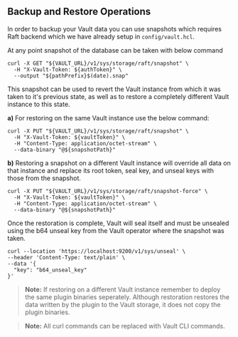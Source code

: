 
## Backup and Restore Operations

In order to backup your Vault data you can use snapshots which requires Raft backend which we have already setup in ```config/vault.hcl```. 

At any point snapshot of the database can be taken with below command

```curl
curl -X GET "${VAULT_URL}/v1/sys/storage/raft/snapshot" \
  -H "X-Vault-Token: ${authToken}" \
  --output "${pathPrefix}$(date).snap"
```

This snapshot can be used to revert the Vault instance from which it was taken to it's previous state, as well as to restore a completely different Vault instance to this state.

**a)** For restoring on the same Vault instance use the below command:
```curl
curl -X PUT "${VAULT_URL}/v1/sys/storage/raft/snapshot" \
  -H "X-Vault-Token: ${vaultToken}" \
  -H "Content-Type: application/octet-stream" \
  --data-binary "@${snapshotPath}"
```

**b)** Restoring a snapshot on a different Vault instance will override all data on that instance and replace its root token, seal key, and unseal keys with those from the snapshot.

```curl
curl -X PUT "${VAULT_URL}/v1/sys/storage/raft/snapshot-force" \
  -H "X-Vault-Token: ${vaultToken}" \
  -H "Content-Type: application/octet-stream" \
  --data-binary "@${snapshotPath}"
```

Once the restoration is complete, Vault will seal itself and must be unsealed using the b64 unseal key from the Vault operator where the snapshot was taken.

```curl
curl --location 'https://localhost:9200/v1/sys/unseal' \
--header 'Content-Type: text/plain' \
--data '{
  "key": "b64_unseal_key"
}'
```

> **Note:** If restoring on a different Vault instance remember to deploy the same plugin binaries seperately. Although restoration restores the data written by the plugin to the Vault storage, it does not copy the plugin binaries.

> **Note:** All curl commands can be replaced with Vault CLI commands.